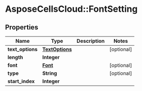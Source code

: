 # AsposeCellsCloud::FontSetting

## Properties
Name | Type | Description | Notes
------------ | ------------- | ------------- | -------------
**text_options** | [**TextOptions**](TextOptions.md) |  | [optional] 
**length** | **Integer** |  | 
**font** | [**Font**](Font.md) |  | [optional] 
**type** | **String** |  | [optional] 
**start_index** | **Integer** |  | 


